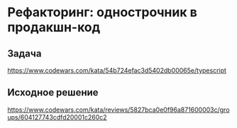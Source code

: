 # Рефакторинг: однострочник в продакшн-код

## Задача
https://www.codewars.com/kata/54b724efac3d5402db00065e/typescript

## Исходное решение
https://www.codewars.com/kata/reviews/5827bca0e0f96a871600003c/groups/604127743cdfd20001c260c2
